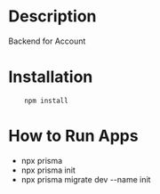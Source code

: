 # Description

Backend for Account

# Installation

```
    npm install
```

# How to Run Apps

- npx prisma
- npx prisma init
- npx prisma migrate dev --name init

